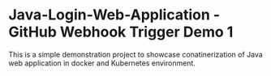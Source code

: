 # Java-Login-Web-Application - GitHub Webhook Trigger Demo 1

This is a simple demonstration project to showcase conatinerization of Java web application in docker and Kubernetes environment.

